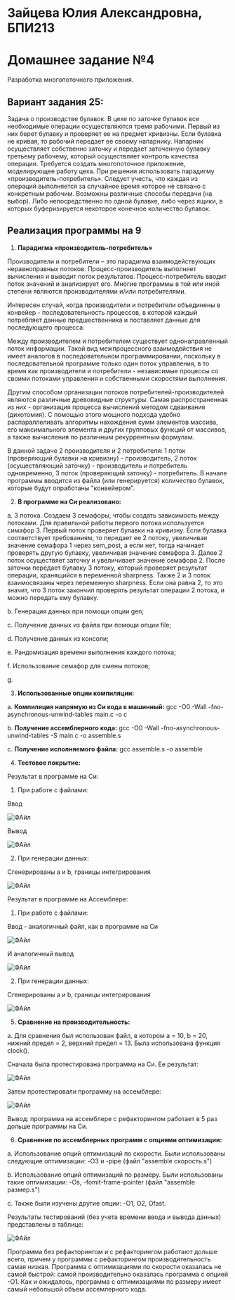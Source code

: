 # Зайцева Юлия Александровна, БПИ213

# Домашнее задание №4
Разработка многопоточного приложения.

## Вариант задания 25: 
Задача о производстве булавок. В цехе по заточке булавок все необходимые операции осуществляются тремя рабочими. Первый из них берет булавку и проверяет ее на предмет кривизны. Если булавка не кривая, то рабочий передает ее своему напарнику. Напарник осуществляет собственно заточку и передает заточенную булавку третьему рабочему, который осуществляет контроль качества операции. Требуется создать многопоточное приложение, моделирующее работу цеха. При решении использовать парадигму «производитель-потребитель». Следует учесть, что каждая из операций выполняется за случайное время которое не связано с конкретным рабочим. Возможны различные способы передачи (на выбор). Либо непосредственно по одной булавке, либо через ящики, в которых буферизируется некоторое конечное количество булавок.


## Реализация программы на 9
1. **Парадигма «производитель-потребитель»** 

Производители и потребители – это парадигма взаимодействующих неравноправных потоков. Процесс-производитель выполняет вычисления и выводит поток результатов. Процесс-потребитель вводит поток значений и анализирует его. Многие программы в той или иной степени являются производителями и/или потребителями. 

Интересен случай, когда производители и потребители объединены в конвейер - последовательность процессов, в которой каждый потребляет данные предшественника и поставляет данные для последующего процесса.

Между производителем и потребителем существует однонаправленный поток информации. Такой вид межпроцессного взаимодействия не имеет аналогов в последовательном программировании, поскольку в последовательной программе только один поток управления, в то время как производители и потребители - независимые процессы со своими потоками управления и собственными скоростями выполнения.

Другим способом организации потоков потребителей-производителей являются различные древовидные структуры. Самая распространенная из них - организация процесса вычислений методом сдваивания (дихотомия). С помощью этого мощного подхода удобно распараллеливать алгоритмы нахождения сумм элементов массива, его максимального элемента и других групповых функций от массивов, а также вычисления по различным рекуррентным формулам.

В данной задаче 2 производителя и 2 потребителя: 1 поток (проверяющий булавки на кривизну) - производитель, 2 поток (осуществляющий заточку) - производитель и потребитель одновременно, 3 поток (проверяющий заточку) - потребитель. В начале программы вводится из файла (или генерируется) количество булавок, которые будут опработаны "конвейером".

2. **В программе на Си реализовано:**

a. 3 потока. Создаем 3 семафоры, чтобы создать зависимость между потоками. Для правильной работы первого потока используется симафор 3. Первый поток проверяет булавки на кривизну. Если булавка соответствует требованиям, то передает ее 2 потоку, увеличивая значение семафора 1 через sem_post, а если нет, тогда начинает проверять другую булавку, увеличивая значение семафора 3. Далее 2 поток осуществяет заточку и увеличивает значение семафора 2. После заточки передает булавку 3 потоку, который проверяет результат операции, хранящийся в переменной sharpness. Также 2 и 3 поток взаимосвязаны через переменную sharpness. Если она равна 2, то это значит, что 3 поток закончил проверять результат операции 2 потока, и можно передать ему булавку.

b. Генерация данных при помощи опции gen;

c. Получение данных из файла при помощи опции file;

d. Получение данных из консоли;

e. Рандомизация времени выполнения каждого потока;

f. Использование семафор для смены потоков;

g. 


3. **Использованные опции компиляции:** 

a. **Компиляция напрямую из Си кода в машинный:** gcc -O0 -Wall -fno-asynchronous-unwind-tables main.c -o c

b. **Получение ассемблерного кода:** gcc -O0 -Wall -fno-asynchronous-unwind-tables -S main.c -o assemble.s

c. **Получение исполняемого файла:** gcc assemble.s -o assemble

4. **Тестовое покрытие:** 

Результат в программе на Си:

1. При работе с файлами:

Ввод

![ФАйл](https://user-images.githubusercontent.com/97798186/202863901-823e080a-692f-400f-b662-b36f0ca0b2ab.jpg)

Вывод

![ФАйл](https://user-images.githubusercontent.com/97798186/202863929-282cbf11-54e0-4afa-8af9-71674705f00c.jpg)

2. При генерации данных:

Сгенерированы a и b, границы интегрирования

![ФАйл](https://user-images.githubusercontent.com/97798186/202864476-c3a50a1c-da93-48de-a986-98823ffc9b3f.jpg)

Результат в программе на Ассемблере:

1. При работе с файлами:

Ввод - аналогичный файл, как в программе на Си

![ФАйл](https://user-images.githubusercontent.com/97798186/202863901-823e080a-692f-400f-b662-b36f0ca0b2ab.jpg)

И аналогичный вывод

![ФАйл](https://user-images.githubusercontent.com/97798186/202863929-282cbf11-54e0-4afa-8af9-71674705f00c.jpg)

2. При генерации данных:

Сгенерированы a и b, границы интегрирования

![ФАйл](https://user-images.githubusercontent.com/97798186/202864532-7308f680-86d6-4cad-9e42-5ff4495f04e8.jpg)

5. **Сравнение на производительность:** 

a. Для сравнения был использован файл, в котором a = 10, b = 20, нижний предел = 2, верхний предел = 13. Была использована функция clock().

Сначала была протестирована программа на Си. Ее результат:

![ФАйл](https://user-images.githubusercontent.com/97798186/202865151-d22e6ee0-d02a-4d4e-acf9-6c3b54b9ce53.jpg)

Затем протестировали программу на ассемблере:

![ФАйл](https://user-images.githubusercontent.com/97798186/202905503-3c61cf60-9e5e-4024-bb99-2baa5ef99ae5.jpg)

Вывод: программа на ассемблере с рефакторингом работает в 5 раз дольше программы на Си.

6. **Сравнение по ассемблерных программ с опциями оптимизации:** 

a. Использование опций оптимизаций по скорости. Были использованы следующие оптимизации: -O3 и -pipe (файл "assemble скорость.s")

b. Использование опций оптимизаций по размеру. Были использованы такие оптимизации: -Os, -fomit-frame-pointer (файл "assemble размер.s")

c. Также были изучены другие опции: -O1, O2, Ofast.

Результаты тестирований (без учета времени ввода и вывода данных) представлены в таблице:

![ФАйл](https://user-images.githubusercontent.com/97798186/202906666-c67c15ac-8aaa-4b5f-aaba-ecb51a18f040.jpg)

Программа без рефакторингом и с рефакторингом работают дольше всего, причем у программы с рефакторингом производительность самая низкая. Программа с оптимизациями по скорости оказалась не самой быстрой: самой производительно оказалась программа с опцией -О1. Как и ожидалось, программа с оптимизациями по размеру имеет самый небольшой объем ассемлерного кода.
